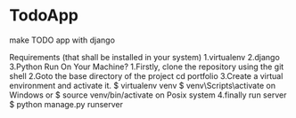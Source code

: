 # TodoApp
make TODO app with django 

Requirements (that shall be installed in your system)
1.virtualenv
2.django
3.Python
Run On Your Machine?
1.Firstly, clone the repository using the git shell
2.Goto the base directory of the project
cd portfolio
3.Create a virtual environment and activate it.
$ virtualenv venv
$ venv\Scripts\activate on Windows or $ source venv/bin/activate on Posix system
4.finally run server
$ python manage.py runserver

